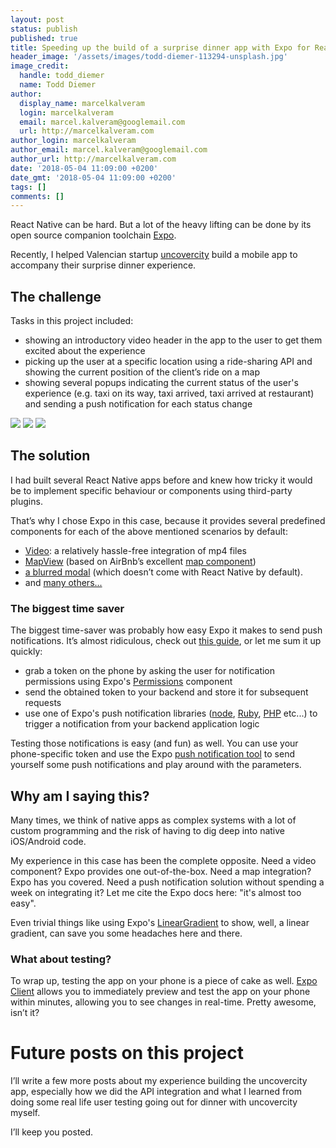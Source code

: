 ```yaml
---
layout: post
status: publish
published: true
title: Speeding up the build of a surprise dinner app with Expo for React Native
header_image: '/assets/images/todd-diemer-113294-unsplash.jpg'
image_credit:
  handle: todd_diemer
  name: Todd Diemer
author:
  display_name: marcelkalveram
  login: marcelkalveram
  email: marcel.kalveram@googlemail.com
  url: http://marcelkalveram.com
author_login: marcelkalveram
author_email: marcel.kalveram@googlemail.com
author_url: http://marcelkalveram.com
date: '2018-05-04 11:09:00 +0200'
date_gmt: '2018-05-04 11:09:00 +0200'
tags: []
comments: []
---
```


React Native can be hard. But a lot of the heavy lifting can be done by its open source companion toolchain <a href="https://expo.io/" target="_blank">Expo</a>.

Recently, I helped Valencian startup <a href="https://uncovercity.com/" target="_blank">uncovercity</a> build a mobile app to accompany their surprise dinner experience. 

## The challenge

Tasks in this project included:

- showing an introductory video header in the app to the user to get them excited about the experience
- picking up the user at a specific location using a ride-sharing API and showing the current position of the client’s ride on a map
- showing several popups indicating the current status of the user's experience (e.g. taxi on its way, taxi arrived, taxi arrived at restaurant) and sending a push notification for each status change

<p class="images clearfix">
  <img src="/assets/images/screenshots/uncovercity-experience.jpg" />
  <img src="/assets/images/screenshots/uncovercity-pickup.jpg" />
  <img src="/assets/images/screenshots/uncovercity-popup.jpg" />
</p>

## The solution

I had built several React Native apps before and knew how tricky it would be to implement specific behaviour or components using third-party plugins. 

That’s why I chose Expo in this case, because it provides several predefined components for each of the above mentioned scenarios by default: 

- <a href="https://docs.expo.io/versions/v27.0.0/sdk/video" target="_blank">Video</a>: a relatively hassle-free integration of mp4 files
- <a href="https://docs.expo.io/versions/v27.0.0/sdk/map-view" target="_blank">MapView</a> (based on AirBnb’s excellent <a href="https://github.com/react-community/react-native-maps" target="_blank">map component</a>)
- <a href="https://docs.expo.io/versions/v27.0.0/sdk/blur-view" target="_blank">a blurred modal</a> (which doesn’t come with React Native by default).
- and <a href="https://docs.expo.io/versions/latest/" target="_blank">many others...</a>

### The biggest time saver

The biggest time-saver was probably how easy Expo it makes to send push notifications. It’s almost ridiculous, check out <a href="https://docs.expo.io/versions/v27.0.0/guides/push-notifications" target="_blank">this guide</a>, or let me sum it up quickly: 
- grab a token on the phone by asking the user for notification permissions using Expo's <a href="https://docs.expo.io/versions/v27.0.0/sdk/permissions" target="_blank">Permissions</a> component
- send the obtained token to your backend and store it for subsequent requests
- use one of Expo's push notification libraries (<a href="https://github.com/exponent/exponent-server-sdk-node" target="_blank">node</a>, <a href="https://github.com/exponent/exponent-server-sdk-ruby" target="_blank">Ruby</a>, <a href="https://github.com/Alymosul/exponent-server-sdk-php" target="_blank">PHP</a> etc...) to trigger a notification from your backend application logic

Testing those notifications is easy (and fun) as well. You can use your phone-specific token and use the Expo <a href="https://expo.io/dashboard/notifications" target="_blank">push notification tool</a> to send yourself some push notifications and play around with the parameters.

## Why am I saying this?
Many times, we think of native apps as complex systems with a lot of custom programming and the risk of having to dig deep into native iOS/Android code.

My experience in this case has been the complete opposite. Need a video component? Expo provides one out-of-the-box. Need a map integration? Expo has you covered. Need a push notification solution without spending a week on integrating it? Let me cite the Expo docs here: "it's almost too easy".

Even trivial things like using Expo's <a href="https://docs.expo.io/versions/latest/sdk/linear-gradient" target="_blank">LinearGradient</a> to show, well, a linear gradient, can save you some headaches here and there.

### What about testing?

To wrap up, testing the app on your phone is a piece of cake as well. <a href="https://itunes.apple.com/us/app/expo-client/id982107779?mt=8" target="_blank">Expo Client</a> allows you to immediately preview and test the app on your phone within minutes, allowing you to see changes in real-time. Pretty awesome, isn’t it?

# Future posts on this project

I’ll write a few more posts about my experience building the uncovercity app, especially how we did the API integration and what I learned from doing some real life user testing going out for dinner with uncovercity myself.

I’ll keep you posted.
